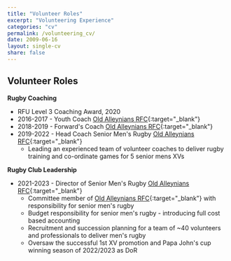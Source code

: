 ```yaml
---
title: "Volunteer Roles"
excerpt: "Volunteering Experience"
categories: "cv"
permalink: /volunteering_cv/
date: 2009-06-16
layout: single-cv
share: false
---
```


Volunteer Roles
------

**Rugby Coaching**

* RFU Level 3 Coaching Award, 2020
* 2016-2017 - Youth Coach [Old Alleynians RFC](https://oarfc.rfu.club/){:target="_blank"}
* 2018-2019 - Forward's Coach [Old Alleynians RFC](https://oarfc.rfu.club/){:target="_blank"}
* 2019-2022 - Head Coach Senior Men's Rugby [Old Alleynians RFC](https://oarfc.rfu.club/){:target="_blank"}
  - Leading an experienced team of volunteer coaches to deliver rugby training and co-ordinate games for 5 senior mens XVs

**Rugby Club Leadership**

* 2021-2023 - Director of Senior Men's Rugby [Old Alleynians RFC](https://oarfc.rfu.club/){:target="_blank"}
  - Committee member of [Old Alleynians RFC](https://oarfc.rfu.club/){:target="_blank"} with responsibility for senior men's rugby
  - Budget responsibility for senior men's rugby - introducing full cost based accounting
  - Recruitment and succession planning for a team of ~40 volunteers and professionals to deliver men's rugby
  - Oversaw the successful 1st XV promotion and Papa John's cup winning season of 2022/2023 as DoR